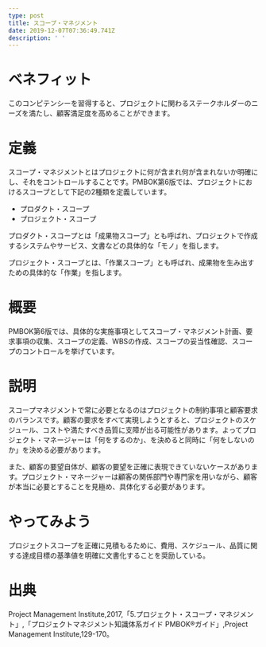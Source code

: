 ```yaml
---
type: post
title: スコープ・マネジメント
date: 2019-12-07T07:36:49.741Z
description: ' '
---
```

# ベネフィット

このコンピテンシーを習得すると、プロジェクトに関わるステークホルダーのニーズを満たし、顧客満足度を高めることができます。

# 定義

スコープ・マネジメントとはプロジェクトに何が含まれ何が含まれないか明確にし、それをコントロールすることです。PMBOK第6版では、プロジェクトにおけるスコープとして下記の2種類を定義しています。

* プロダクト・スコープ
* プロジェクト・スコープ

プロダクト・スコープとは「成果物スコープ」とも呼ばれ、プロジェクトで作成するシステムやサービス、文書などの具体的な「モノ」を指します。

プロジェクト・スコープとは、「作業スコープ」とも呼ばれ、成果物を生み出すための具体的な「作業」を指します。

# 概要

PMBOK第6版では、具体的な実施事項としてスコープ・マネジメント計画、要求事項の収集、スコープの定義、WBSの作成、スコープの妥当性確認、スコープのコントロールを挙げています。

# 説明

スコープマネジメントで常に必要となるのはプロジェクトの制約事項と顧客要求のバランスです。顧客の要求をすべて実現しようとすると、プロジェクトのスケジュール、コストや満たすべき品質に支障が出る可能性があります。よってプロジェクト・マネージャーは「何をするのか」、を決めると同時に「何をしないのか」を決める必要があります。

また、顧客の要望自体が、顧客の要望を正確に表現できていないケースがあります。プロジェクト・マネージャーは顧客の関係部門や専門家を用いながら、顧客が本当に必要とすることを見極め、具体化する必要があります。

# やってみよう

プロジェクトスコープを正確に見積もるために、費用、スケジュール、品質に関する達成目標の基準値を明確に文書化することを奨励している。

# 出典

Project Management Institute,2017,「5.プロジェクト・スコープ・マネジメント」,「プロジェクトマネジメント知識体系ガイド PMBOK®ガイド」,Project Management Institute,129-170。
